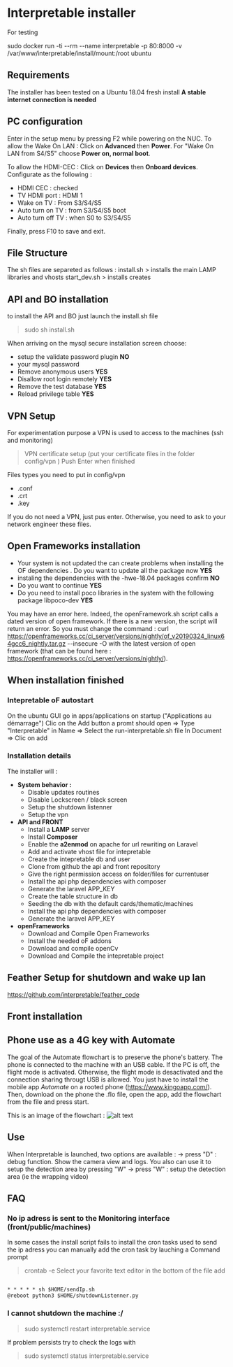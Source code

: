 # Interpretable installer

For testing 

sudo docker run -ti --rm --name interpretable -p 80:8000  -v /var/www/interpretable/install/mount:/root ubuntu

## Requirements

The installer has been tested on a Ubuntu 18.04 fresh install
**A stable internet connection is needed**

## PC configuration
Enter in the setup menu by pressing F2 while powering on the NUC. 
To allow the Wake On LAN : 
Click on **Advanced** then **Power**. For "Wake On LAN from S4/S5" choose **Power on, normal boot**. 

To allow the HDMI-CEC : 
Click on **Devices** then **Onboard devices**. Configurate as the following : 
- HDMI CEC : checked 
- TV HDMI port : HDMI 1
- Wake on TV : From S3/S4/S5
- Auto turn on TV : from S3/S4/S5 boot
- Auto turn off TV : when S0 to S3/S4/S5

Finally, press F10 to save and exit. 

## File Structure
The sh files are separeted as follows :
install.sh > installs the main LAMP libraries and vhosts
start_dev.sh > installs creates

## API and BO installation

to install the API and BO just launch the install.sh file
> sudo sh install.sh

When arriving on the mysql secure installation screen choose:

 - setup the validate password plugin **NO**
 - your mysql password 
 - Remove anonymous users **YES**
 - Disallow root login remotely **YES**
 - Remove the test database **YES**
 - Reload privilege table **YES**


## VPN Setup
For experimentation purpose a VPN is used to access to the machines (ssh and monitoring)

>VPN certificate setup (put your certificate files in the folder config/vpn )
>Push Enter when finished

Files types you need to put in config/vpn
- .conf 
- .crt
- .key

If you do not need a VPN, just pus enter. Otherwise, you need to ask to your network engineer these files. 

## Open Frameworks installation

 - Your system is not updated the can create problems when installing the OF dependencies . Do you want to update all the package now **YES**
 - instaling the dependencies with the -hwe-18.04 packages confirm **NO**
 - Do you want to continue **YES**
 - Do you need to install poco libraries in the system with the following package libpoco-dev **YES**

You may have an error here. Indeed, the openFramework.sh script calls a dated version of open framework. If there is a new version, the script will return an error. So you must change the command : 
curl https://openframeworks.cc/ci_server/versions/nightly/of_v20190324_linux64gcc6_nightly.tar.gz --insecure -O
with the latest version of open framework (that can be found here : https://openframeworks.cc/ci_server/versions/nightly/). 
## When installation finished

### Intepretable oF autostart
On the ubuntu GUI go in apps/applications on startup ("Applications au démarrage") 
Clic on the Add button a promt should open 
=> Type "Interpretable" in Name
=> Select the run-interpretable.sh file In Document
=> Clic on add




### Installation details

The installer will :
- **System behavior :**
    - Disable updates routines
    - Disable Lockscreen / black screen
    - Setup the shutdown listenner
    - Setup the vpn 
- **API and FRONT**
    - Install a **LAMP** server
    - Install **Composer**
    - Enable the **a2enmod** on apache for url rewriting on Laravel
    - Add and activate vhost file for intepretable
    - Create the intepretable db and user
    - Clone from github the api and front repository
    - Give the right permission access on folder/files for currentuser
    - Install the api php dependencies with composer 
    - Generate the laravel APP_KEY  
    - Create the table structure in db
    - Seeding the db with the default cards/thematic/machines
    - Install the api php dependencies with composer 
    - Generate the laravel APP_KEY
- **openFrameworks**
    - Download and Compile Open Frameworks
    - Install the needed oF addons
    - Download and compile openCv
    - Download and Compile the intepretable project



## Feather Setup for shutdown and wake up lan
https://github.com/interpretable/feather_code


## Front installation

## Phone use as a 4G key with Automate
The goal of the Automate flowchart is to preserve the phone's battery. 
The phone is connected to the machine with an USB cable. If the PC is off, the flight mode is activated. Otherwise, the flight mode is desactivated and the connection sharing througt USB is allowed. 
You just have to install the mobile app *Automate* on a rooted phone (https://www.kingoapp.com/). Then, download on the phone the .flo file, open the app, add the flowchart from the file and press start. 

This is an image of the flowchart : 
![alt text][logo]

[logo]: https://github.com/interpretable/install/blob/master/Test%20hotspot%20interpretable.png "Automate flowchart"

## Use 
When Interpretable is launched, two options are available : 
-> press "D" : debug function. Show the camera view and logs. You also can use it to setup the detection area by pressing "W"
-> press "W" : setup the detection area (ie the wrapping video) 

## FAQ

### No ip adress is sent to the Monitoring interface (front/public/machines)
In some cases the install script fails to install the cron tasks used to send the ip adress
you can manually add the cron task by lauching a Command prompt 
> crontab -e
Select your favorite text editor
in the bottom of the file add
```cron

* * * * * sh $HOME/sendIp.sh
@reboot python3 $HOME/shutdownListenner.py
```

### I cannot shutdown the machine :/

> sudo systemctl restart interpretable.service

If problem persists try to check the logs with

> sudo systemctl status interpretable.service

